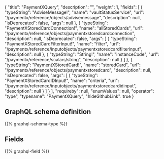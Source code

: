 {
  "title": "PaymentXQuery",
  "description": "",
  "weight": 1,
  "fields": [
    {
      "typeString": "AdviseMessage!",
      "name": "vaultStatusService",
      "url": "/paymentx/reference/objects/advisemessage",
      "description": null,
      "isDeprecated": false,
      "args": null
    },
    {
      "typeString": "PaymentXStoredCardConnection!",
      "name": "allStoredCards",
      "url": "/paymentx/reference/objects/paymentxstoredcardconnection",
      "description": null,
      "isDeprecated": false,
      "args": [
        {
          "typeString": "PaymentXStoredCardFilterInput!",
          "name": "filter",
          "url": "/paymentx/reference/inputobjects/paymentxstoredcardfilterinput",
          "description": null
        },
        {
          "typeString": "String!",
          "name": "instanceCode",
          "url": "/paymentx/reference/scalars/string",
          "description": null
        }
      ]
    },
    {
      "typeString": "PaymentXStoredCard!",
      "name": "storedCard",
      "url": "/paymentx/reference/objects/paymentxstoredcard",
      "description": null,
      "isDeprecated": false,
      "args": [
        {
          "typeString": "PaymentXStoredCardIDInput!",
          "name": "criteria",
          "url": "/paymentx/reference/inputobjects/paymentxstoredcardidinput",
          "description": null
        }
      ]
    }
  ],
  "requireby": null,
  "enumValues": null,
  "operator": "type",
  "typename": "PaymentXQuery",
  "hideGithubLink": true
}
## GraphQL schema definition

{{% graphql-schema-type %}}

## Fields

{{% graphql-field %}}
